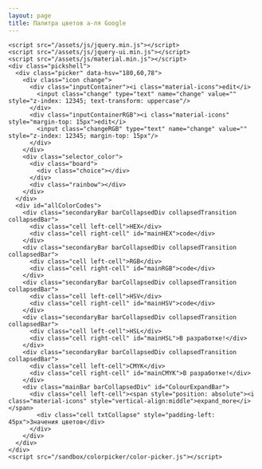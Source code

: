 ```yaml
---
layout: page
title: Палитра цветов а-ля Google
---
```

    <script src="/assets/js/jquery.min.js"></script>
    <script src="/assets/js/jquery-ui.min.js"></script>
    <script src="/assets/js/material.min.js"></script>
    <div class="pickshell">
      <div class="picker" data-hsv="180,60,78">
        <div class="icon change">
          <div class="inputContainer"><i class="material-icons">edit</i>
            <input class="change" type="text" name="change" value="" style="z-index: 12345; text-transform: uppercase"/>
          </div>
          <div class="inputContainerRGB"><i class="material-icons" style="margin-top: 15px">edit</i>
            <input class="changeRGB" type="text" name="change" value="" style="z-index: 12345; margin-top: 15px"/>
          </div>
        </div>
        <div class="selector_color">
          <div class="board">
            <div class="choice"></div>
          </div>
          <div class="rainbow"></div>
        </div>
      </div>
      <div id="allColorCodes">
        <div class="secondaryBar barCollapsedDiv collapsedTransition collapsedBar">
          <div class="cell left-cell">HEX</div>
          <div class="cell right-cell" id="mainHEX">code</div>
        </div>
        <div class="secondaryBar barCollapsedDiv collapsedTransition collapsedBar">
          <div class="cell left-cell">RGB</div>
          <div class="cell right-cell" id="mainRGB">code</div>
        </div>
        <div class="secondaryBar barCollapsedDiv collapsedTransition collapsedBar">
          <div class="cell left-cell">HSV</div>
          <div class="cell right-cell" id="mainHSV">code</div>
        </div>
        <div class="secondaryBar barCollapsedDiv collapsedTransition collapsedBar">
          <div class="cell left-cell">HSL</div>
          <div class="cell right-cell" id="mainHSL">В разработке!</div>
        </div>
        <div class="secondaryBar barCollapsedDiv collapsedTransition collapsedBar">
          <div class="cell left-cell">CMYK</div>
          <div class="cell right-cell" id="mainCMYK">В разработке!</div>
        </div>
        <div class="mainBar barCollapsedDiv" id="ColourExpandBar">
          <div class="cell left-cell"><span style="position: absolute"><i class="material-icons" style="vertical-align:middle">expand_more</i></span>
            <div class="cell txtCollapse" style="padding-left: 45px">Значения цветов</div>
          </div>
        </div>
      </div>
    </div>
    <script src="/sandbox/colorpicker/color-picker.js"></script>

